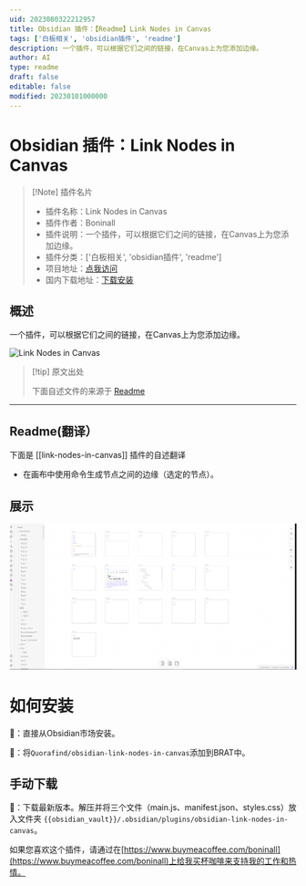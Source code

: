```yaml
---
uid: 2023080322212957
title: Obsidian 插件：【Readme】Link Nodes in Canvas
tags: ['白板相关', 'obsidian插件', 'readme']
description: 一个插件，可以根据它们之间的链接，在Canvas上为您添加边缘。
author: AI
type: readme
draft: false
editable: false
modified: 20230101000000
---
```


# Obsidian 插件：Link Nodes in Canvas

> [!Note] 插件名片
> - 插件名称：Link Nodes in Canvas
> - 插件作者：Boninall
> - 插件说明：一个插件，可以根据它们之间的链接，在Canvas上为您添加边缘。
> - 插件分类：['白板相关', 'obsidian插件', 'readme']
> - 项目地址：[点我访问](https://github.com/Quorafind/Obsidian-Link-Nodes-In-Canvas)
> - 国内下载地址：[下载安装](https://pkmer.cn/products/plugin/pluginMarket/?link-nodes-in-canvas)

## 概述

一个插件，可以根据它们之间的链接，在Canvas上为您添加边缘。

![Link Nodes in Canvas](https://cdn.pkmer.cn/covers/link-nodes-in-canvas.gif!pkmer)

> [!tip] 原文出处
> 
>下面自述文件的来源于 [Readme](https://ghproxy.net/https://raw.githubusercontent.com/Quorafind/Obsidian-Link-Nodes-In-Canvas/master/README.md)
> 

---

## Readme(翻译）

下面是 [[link-nodes-in-canvas]] 插件的自述翻译


- 在画布中使用命令生成节点之间的边缘（选定的节点）。

## 展示

![展示](https://raw.githubusercontent.com/Quorafind/obsidian-link-nodes-in-canvas/master/LinkNodes.gif)

# 如何安装

💜：直接从Obsidian市场安装。

🚗：将`Quorafind/obsidian-link-nodes-in-canvas`添加到BRAT中。

## 手动下载

🚚：下载最新版本。解压并将三个文件（main.js、manifest.json、styles.css）放入文件夹 `{{obsidian_vault}}/.obsidian/plugins/obsidian-link-nodes-in-canvas`。

如果您喜欢这个插件，请通过在[https://www.buymeacoffee.com/boninall](https://www.buymeacoffee.com/boninall)上给我买杯咖啡来支持我的工作和热情。





